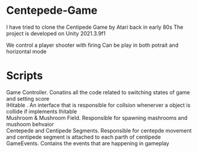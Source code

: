 # Centepede-Game

I have tried to clone the Centipede Game by Atari back in early 80s 
The project is developed on Unity 2021.3.9f1

We control a player shooter with firing 
Can be play in both potrait and horizontal mode 

# Scripts 
Game Controller. Conatins all the code related to switching states of game and setting score <br />
IHitable . An interface that is responsible for collsion whenerver a object is collide if implements Ihitable <br />
Mushroom & Mushroom Field. Responsible for spawning mashrooms and mushoom behvaior <br />
Centepede and Centipede Segments. Responsible for centepde movement and centipede segment is attached to each parth of centipede<br />
GameEvents. Contains the events that are happening in gameplay <br />
